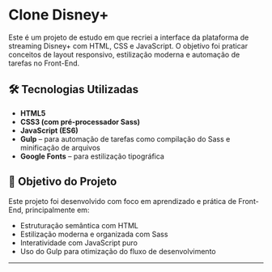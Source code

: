 # Clone Disney+

Este é um projeto de estudo em que recriei a interface da plataforma de streaming Disney+ com HTML, CSS e JavaScript. O objetivo foi praticar conceitos de layout responsivo, estilização moderna e automação de tarefas no Front-End.

## 🛠 Tecnologias Utilizadas

- **HTML5**  
- **CSS3 (com pré-processador Sass)**  
- **JavaScript (ES6)**  
- **Gulp** – para automação de tarefas como compilação do Sass e minificação de arquivos
- **Google Fonts** – para estilização tipográfica

## 📌 Objetivo do Projeto

Este projeto foi desenvolvido com foco em aprendizado e prática de Front-End, principalmente em:

- Estruturação semântica com HTML  
- Estilização moderna e organizada com Sass  
- Interatividade com JavaScript puro  
- Uso do Gulp para otimização do fluxo de desenvolvimento

---
